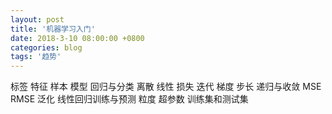 ```yaml
---
layout: post
title: '机器学习入门'
date: 2018-3-10 08:00:00 +0800
categories: blog
tags: '趋势'
---
```


标签 特征 样本 模型 回归与分类   离散 线性 损失 迭代 梯度 步长 递归与收敛 
MSE RMSE 泛化 线性回归训练与预测  粒度 超参数 训练集和测试集